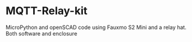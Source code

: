 # MQTT-Relay-kit
MicroPython and openSCAD code using Fauxmo S2 Mini and a relay hat. Both software and enclosure
